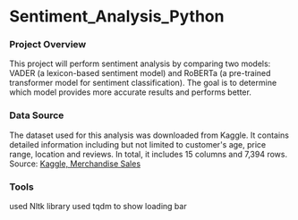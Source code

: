 # Sentiment_Analysis_Python

### Project Overview
This project will perform sentiment analysis by comparing two models: VADER (a lexicon-based sentiment model) and RoBERTa (a pre-trained transformer model for sentiment classification). The goal is to determine which model provides more accurate results and performs better.
### Data Source
The dataset used for this analysis was downloaded from Kaggle. It contains detailed information including but not limited to customer's age, price range, location and reviews. 
In total, it includes 15 columns and 7,394 rows.
<br/> 
Source: <a href="https://www.kaggle.com/datasets/adarsh0806/influencer-merchandise-sales">Kaggle, Merchandise Sales</a>

### Tools

used Nltk library
used tqdm to show loading bar
